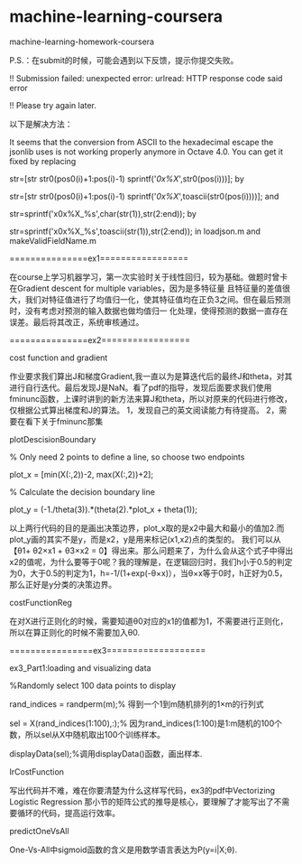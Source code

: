 # machine-learning-coursera
machine-learning-homework-coursera

P.S.：在submit的时候，可能会遇到以下反馈，提示你提交失败。

!! Submission failed: unexpected error: urlread: HTTP response code said error

!! Please try again later.

以下是解决方法：

It seems that the conversion from ASCII to the hexadecimal escape the jsonlib uses is not working properly anymore in Octave 4.0. You can get it fixed by replacing

str=[str str0(pos0(i)+1:pos(i)-1) sprintf('_0x%X_',str0(pos(i)))];
by

str=[str str0(pos0(i)+1:pos(i)-1) sprintf('_0x%X_',toascii(str0(pos(i))))];
and

str=sprintf('x0x%X_%s',char(str(1)),str(2:end));
by

str=sprintf('x0x%X_%s',toascii(str(1)),str(2:end));
in loadjson.m and makeValidFieldName.m

===============ex1=================

在course上学习机器学习，第一次实验时关于线性回归，较为基础。做题时曾卡在Gradient descent for multiple variables，因为是多特征量
且特征量的差值很大，我们对特征值进行了均值归一化，使其特征值均在正负3之间。但在最后预测时，没有考虑对预测的输入数据也做均值归一
化处理，使得预测的数据一直存在误差。最后将其改正，系统审核通过。

===============ex2=================

cost function and gradient

作业要求我们算出J和梯度Gradient,我一直以为是算迭代后的最终J和theta，对其进行自行迭代。最后发现J是NaN。看了pdf的指导，发现后面要求我们使用fminunc函数，上课时讲到的新方法来算J和theta，所以对原来的代码进行修改，仅根据公式算出梯度和J的算法。
1，发现自己的英文阅读能力有待提高。
2，需要在看下关于fminunc那集

plotDescisionBoundary

% Only need 2 points to define a line, so choose two endpoints

plot_x = [min(X(:,2))-2,  max(X(:,2))+2];

% Calculate the decision boundary line

plot_y = (-1./theta(3)).*(theta(2).*plot_x + theta(1));

以上两行代码的目的是画出决策边界，plot_x取的是x2中最大和最小的值加2.而plot_y画的其实不是y，而是x2，y是用来标记(x1,x2)点的类型的。
我们可以从 【θ1+ θ2×x1 + θ3×x2 = 0】得出来。那么问题来了，为什么会从这个式子中得出x2的值呢，为什么要等于0呢？我的理解是，在逻辑回归时，我们h小于0.5的判定为0，大于0.5的判定为1，h=-1/(1+exp(-θ×x)），当θ×x等于0时，h正好为0.5，那么正好是y分类的决策边界。

costFunctionReg

在对X进行正则化的时候，需要知道θ0对应的x1的值都为1，不需要进行正则化，所以在算正则化的时候不需要加入θ0.


================ex3===================

ex3_Part1:loading and visualizing data


%Randomly select 100 data points to display

rand_indices = randperm(m);% 得到一个1到m随机排列的1×m的行列式

sel = X(rand_indices(1:100),:);% 因为rand_indices(1:100)是1:m随机的100个数，所以sel从X中随机取出100个训练样本。

displayData(sel);%调用displayData()函数，画出样本.


IrCostFunction

写出代码并不难，难在你要清楚为什么这样写代码，ex3的pdf中Vectorizing Logistic Regression 那小节的矩阵公式的推导是核心，要理解了才能写出了不需要循环的代码，提高运行效率。

predictOneVsAll

One-Vs-All中sigmoid函数的含义是用数学语言表达为P(y=i|X;θ).




